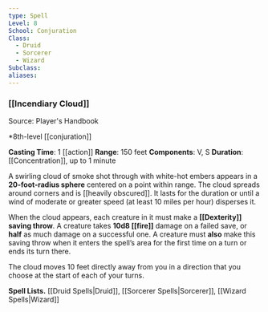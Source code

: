```yaml
---
type: Spell
Level: 8
School: Conjuration
Class:
  - Druid
  - Sorcerer
  - Wizard
Subclass:
aliases:
---
```

### [[Incendiary Cloud]]

Source: Player's Handbook

*8th-level [[conjuration]]

**Casting Time**: 1 [[action]]
**Range**: 150 feet
**Components**: V, S
**Duration**: [[Concentration]], up to 1 minute

A swirling cloud of smoke shot through with white-hot embers appears in a **20-foot-radius sphere** centered on a point within range. The cloud spreads around corners and is [[heavily obscured]]. It lasts for the duration or until a wind of moderate or greater speed (at least 10 miles per hour) disperses it.

When the cloud appears, each creature in it must make a **[[Dexterity]] saving throw**. A creature takes **10d8 [[fire]]** damage on a failed save, or **half** as much damage on a successful one. A creature must **also** make this saving throw when it enters the spell’s area for the first time on a turn or ends its turn there.

The cloud moves 10 feet directly away from you in a direction that you choose at the start of each of your turns.

**Spell Lists.** [[Druid Spells|Druid]], [[Sorcerer Spells|Sorcerer]], [[Wizard Spells|Wizard]] 